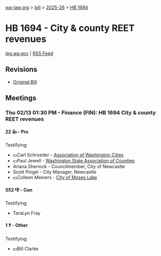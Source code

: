 [wa-law.org](/) > [bill](/bill/) > [2025-26](/bill/2025-26/) > [HB 1694](/bill/2025-26/hb/1694/)

# HB 1694 - City & county REET revenues
[leg.wa.gov](https://app.leg.wa.gov/billsummary?BillNumber=1694&Year=2025&Initiative=false) | [RSS Feed](./rss.xml)

## Revisions
* [Original Bill](1/)

## Meetings
### Thu 02/13 01:30 PM - Finance (FIN): HB 1694 City & county REET revenues
#### 22 👍 - Pro
Testifying:
* 💵Carl Schroeder - [Association of Washington Cities](/org/association_of_washington_cities/)
* 💵Paul Jewell - [Washington State Association of Counties](/org/washington_state_association_of_counties/)
* Ariana Sherlock - Councilmember, City of Newcastle
* Scott Pingel - City Manager, Newcastle
* 💵Colleen Meiners - [City of Moses Lake](/org/city_of_moses_lake/)

#### 552 👎 - Con
Testifying:
* TaraLyn Fray

#### 1 ❓ - Other
Testifying:
* 💵Bill Clarke
